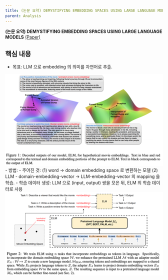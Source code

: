 ```yaml
---
title: (논문 요약) DEMYSTIFYING EMBEDDING SPACES USING LARGE LANGUAGE MODELS
parent: Analysis
---
```


**(논문 요약) DEMYSTIFYING EMBEDDING SPACES USING LARGE LANGUAGE MODELS** [(Paper)](https://arxiv.org/pdf/2310.04475.pdf)

## 핵심 내용
- 목표: LLM 으로 embedding 의 의미를 자연어로 추출.  
<img src="/data/papers/cav/usecase.png" width="800" />
- 방법: 
  - 주어진 것: (1) word -> domain embedding space 로 변환하는 모델 (2) LLM
  - domain-embedding-vector -> LLM-embedding-vector 의 mapping 을 학습.   
  - 학습 데이터 생성: LLM 으로 (input, output) 쌍을 모은 뒤, ELM 의 학습 데이터로 사용  
<img src="/data/papers/cav/method.png" width="800" />
